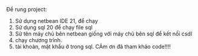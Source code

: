Để rung project:
1. Sử dụng netbean IDE 21, để chạy 
2. Sử dụng sql 20 để chạy file sql
3. Sử tên máy chủ bên netbean giống với máy chủ bên sql để kết nối csdl
4. chạy chương trình.
5. tài khoản, mật khẩu ở trong sql.
   CẢm ơn đã tham khảo code!!!!
